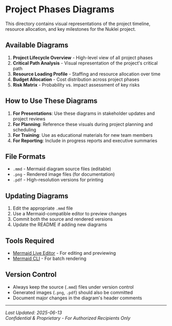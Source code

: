 # Project Phases Diagrams

This directory contains visual representations of the project timeline, resource allocation, and key milestones for the Nuklei project.

## Available Diagrams

1. **Project Lifecycle Overview** - High-level view of all project phases
2. **Critical Path Analysis** - Visual representation of the project's critical path
3. **Resource Loading Profile** - Staffing and resource allocation over time
4. **Budget Allocation** - Cost distribution across project phases
5. **Risk Matrix** - Probability vs. impact assessment of key risks

## How to Use These Diagrams

1. **For Presentations**: Use these diagrams in stakeholder updates and project reviews
2. **For Planning**: Reference these visuals during project planning and scheduling
3. **For Training**: Use as educational materials for new team members
4. **For Reporting**: Include in progress reports and executive summaries

## File Formats

- `.mmd` - Mermaid diagram source files (editable)
- `.png` - Rendered image files (for documentation)
- `.pdf` - High-resolution versions for printing

## Updating Diagrams

1. Edit the appropriate `.mmd` file
2. Use a Mermaid-compatible editor to preview changes
3. Commit both the source and rendered versions
4. Update the README if adding new diagrams

## Tools Required

- [Mermaid Live Editor](https://mermaid.live/) - For editing and previewing
- [Mermaid CLI](https://github.com/mermaid-js/mermaid-cli) - For batch rendering

## Version Control

- Always keep the source (`.mmd`) files under version control
- Generated images (`.png`, `.pdf`) should also be committed
- Document major changes in the diagram's header comments

---
*Last Updated: 2025-06-13*  
*Confidential & Proprietary - For Authorized Recipients Only*
